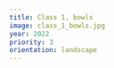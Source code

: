 ```yaml
---
title: Class 1, bowls
image: class_1_bowls.jpg
year: 2022
priority: 3
orientation: landscape
---
```

